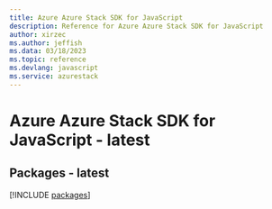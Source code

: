 ```yaml
---
title: Azure Azure Stack SDK for JavaScript
description: Reference for Azure Azure Stack SDK for JavaScript
author: xirzec
ms.author: jeffish
ms.data: 03/18/2023
ms.topic: reference
ms.devlang: javascript
ms.service: azurestack
---
```

# Azure Azure Stack SDK for JavaScript - latest
## Packages - latest
[!INCLUDE [packages](azure-stack-index.md)]